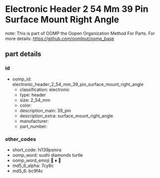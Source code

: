 # Electronic Header 2 54 Mm 39 Pin Surface Mount Right Angle  

note: This is part of OOMP the Oopen Organization Method For Parts. For more details: https://github.com/oomlout/oomp_base

##  part details





### id
* oomp_id: electronic_header_2_54_mm_39_pin_surface_mount_right_angle
  * classification: electronic
  * type: header
  * size: 2_54_mm
  * color: 
  * description_main: 39_pin
  * description_extra: surface_mount_right_angle
  * manufacturer: 
  * part_number: 

### other_codes
* short_code: hi139psmra
* oomp_word: sushi diamonds turtle
* oomp_word_emoji :sushi: :diamonds: :turtle:
* md5_6_alpha: 7cy8c
* md5_6: bc9f4c